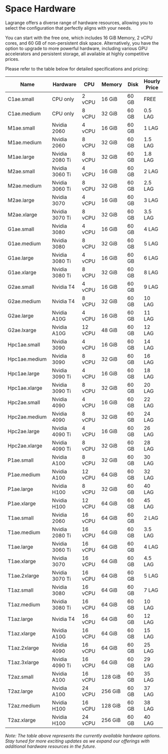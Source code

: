 # Space Hardware

Lagrange offers a diverse range of hardware resources, allowing you to select the configuration that perfectly aligns with your needs.

You can start with the free one, which includes 16 GiB Memory, 2 vCPU cores, and 60 GB of non-persistent disk space. Alternatively, you have the option to upgrade to more powerful hardware, including various GPU accelerators and persistent storage, all available at highly competitive prices.&#x20;

Please refer to the table below for detailed specifications and pricing:

<table><thead><tr><th width="153">Name</th><th width="145">Hardware</th><th width="102">CPU</th><th width="99">Memory</th><th width="87">Disk</th><th>Hourly Price</th></tr></thead><tbody><tr><td>C1ae.small     </td><td>CPU only</td><td>2 vCPU</td><td>16 GiB</td><td>60 GB</td><td>FREE</td></tr><tr><td>C1ae.medium    </td><td>CPU only</td><td>8 vCPU</td><td>32 GiB</td><td>60 GB</td><td>0.5 LAG</td></tr><tr><td>M1ae.small     </td><td>Nvidia 2060</td><td>4 vCPU</td><td>16 GiB</td><td>60 GB</td><td>1 LAG</td></tr><tr><td>M1ae.medium    </td><td>Nvidia 2060</td><td>8 vCPU</td><td>32 GiB</td><td>60 GB</td><td>1.5 LAG</td></tr><tr><td>M1ae.large     </td><td>Nvidia 2080 Ti</td><td>8 vCPU</td><td>32 GiB</td><td>60 GB</td><td>1.8 LAG</td></tr><tr><td>M2ae.small     </td><td>Nvidia 3060 Ti</td><td>4 vCPU</td><td>16 GiB</td><td>60 GB</td><td>2 LAG</td></tr><tr><td>M2ae.medium    </td><td>Nvidia 3060 Ti</td><td>8 vCPU</td><td>32 GiB</td><td>60 GB</td><td>2.5 LAG</td></tr><tr><td>M2ae.large </td><td>Nvidia 3070</td><td>4 vCPU</td><td>16 GiB</td><td>60 GB</td><td>3 LAG</td></tr><tr><td>M2ae.xlarge    </td><td>Nvidia 3070 Ti</td><td>8 vCPU</td><td>32 GiB</td><td>60 GB</td><td>3.5 LAG</td></tr><tr><td>G1ae.small     </td><td>Nvidia 3080</td><td>4 vCPU</td><td>16 GiB</td><td>60 GB</td><td>4 LAG</td></tr><tr><td>G1ae.medium    </td><td>Nvidia 3080</td><td>8 vCPU</td><td>32 GiB</td><td>60 GB</td><td>5 LAG</td></tr><tr><td>G1ae.large     </td><td>Nvidia 3080 Ti</td><td>4 vCPU</td><td>16 GiB</td><td>60 GB</td><td>6 LAG</td></tr><tr><td>G1ae.xlarge    </td><td>Nvidia 3080 Ti</td><td>8 vCPU</td><td>32 GiB</td><td>60 GB</td><td>8 LAG</td></tr><tr><td>G2ae.small     </td><td>Nvidia T4</td><td>4 vCPU</td><td>16 GiB</td><td>60 GB</td><td>9 LAG</td></tr><tr><td>G2ae.medium    </td><td>Nvidia T4</td><td>8 vCPU</td><td>32 GiB</td><td>60 GB</td><td>10 LAG</td></tr><tr><td>G2ae.large     </td><td>Nvidia A10G</td><td>4 vCPU</td><td>16 GiB</td><td>60 GB</td><td>11 LAG</td></tr><tr><td>G2ae.lxarge    </td><td>Nvidia A10G</td><td>12 vCPU</td><td>48 GiB</td><td>60 GB</td><td>12 LAG</td></tr><tr><td>Hpc1ae.small   </td><td>Nvidia 3090</td><td>4 vCPU</td><td>16 GiB</td><td>60 GB</td><td>14 LAG</td></tr><tr><td>Hpc1ae.medium  </td><td>Nvidia 3090</td><td>8 vCPU</td><td>32 GiB</td><td>60 GB</td><td>16 LAG</td></tr><tr><td>Hpc1ae.large   </td><td>Nvidia 3090 Ti</td><td>4 vCPU</td><td>16 GiB</td><td>60 GB</td><td>18 LAG</td></tr><tr><td>Hpc1ae.xlarge  </td><td>Nvidia 3090 Ti</td><td>8 vCPU</td><td>32 GiB</td><td>60 GB</td><td>20 LAG</td></tr><tr><td>Hpc2ae.small   </td><td>Nvidia 4090</td><td>4 vCPU</td><td>16 GiB</td><td>60 GB</td><td>22 LAG</td></tr><tr><td>Hpc2ae.medium  </td><td>Nvidia 4090</td><td>8 vCPU</td><td>32 GiB</td><td>60 GB</td><td>24 LAG</td></tr><tr><td>Hpc2ae.large   </td><td>Nvidia 4090 Ti</td><td>4 vCPU</td><td>16 GiB</td><td>60 GB</td><td>26 LAG</td></tr><tr><td>Hpc2ae.xlarge  </td><td>Nvidia 4090 Ti</td><td>8 vCPU</td><td>32 GiB</td><td>60 GB</td><td>28 LAG</td></tr><tr><td>P1ae.small     </td><td>Nvidia A100</td><td>8 vCPU</td><td>32 GiB</td><td>60 GB</td><td>30 LAG</td></tr><tr><td>P1ae.medium    </td><td>Nvidia A100</td><td>12 vCPU</td><td>64 GiB</td><td>60 GB</td><td>32 LAG</td></tr><tr><td>P1ae.large     </td><td>Nvidia H100</td><td>8 vCPU</td><td>32 GiB</td><td>60 GB</td><td>40 LAG</td></tr><tr><td>P1ae.xlarge    </td><td>Nvidia H100</td><td>12 vCPU</td><td>64 GiB</td><td>60 GB</td><td>45 LAG</td></tr><tr><td>T1ae.small</td><td>Nvidia 2060</td><td>16 vCPU</td><td>64 GiB</td><td>60 GB</td><td>2 LAG</td></tr><tr><td>T1ae.medium</td><td>Nvidia 2080 Ti</td><td>16 vCPU</td><td>64 GiB</td><td>60 GB</td><td>3.5 LAG</td></tr><tr><td>T1ae.large</td><td>Nvidia 3060 Ti</td><td>16 vCPU</td><td>64 GiB</td><td>60 GB</td><td>4 LAG</td></tr><tr><td>T1ae.xlarge</td><td>Nvidia 3070</td><td>16 vCPU</td><td>64 GiB</td><td>60 GB</td><td>4.5 LAG</td></tr><tr><td>T1ae.2xlarge</td><td>Nvidia 3070 Ti</td><td>16 vCPU</td><td>64 GiB</td><td>60 GB</td><td>5 LAG</td></tr><tr><td>T1az.small</td><td>Nvidia 3080</td><td>16 vCPU</td><td>64 GiB</td><td>60 GB</td><td>7 LAG</td></tr><tr><td>T1az.medium</td><td>Nvidia 3080 Ti</td><td>16 vCPU</td><td>64 GiB</td><td>60 GB</td><td>10 LAG</td></tr><tr><td>T1az.large</td><td>Nvidia T4</td><td>16 vCPU</td><td>64 GiB</td><td>60 GB</td><td>12 LAG</td></tr><tr><td>T1az.xlarge</td><td>Nvidia A10G</td><td>16 vCPU</td><td>64 GiB</td><td>60 GB</td><td>15 LAG</td></tr><tr><td>T1az.2xlarge</td><td>Nvidia 4090</td><td>16 vCPU</td><td>64 GiB</td><td>60 GB</td><td>25 LAG</td></tr><tr><td>T1az.3xlarge</td><td>Nvidia 4090 Ti</td><td>16 vCPU</td><td>64 GiB</td><td>60 GB</td><td>29 LAG</td></tr><tr><td>T2az.small</td><td>Nvidia A100</td><td>16 vCPU</td><td>128 GiB</td><td>60 GB</td><td>35 LAG</td></tr><tr><td>T2az.large</td><td>Nvidia A100</td><td>24 vCPU</td><td>256 GiB</td><td>60 GB</td><td>37 LAG</td></tr><tr><td>T2az.medium</td><td>Nvidia H100</td><td>16 vCPU</td><td>128 GiB</td><td>60 GB</td><td>38 LAG</td></tr><tr><td>T2az.xlarge</td><td>Nvidia H100</td><td>24 vCPU</td><td>256 GiB</td><td>60 GB</td><td>40 LAG</td></tr></tbody></table>

_Note: The table above represents the currently available hardware options. Stay tuned for more exciting updates as we expand our offerings with additional hardware resources in the future._

